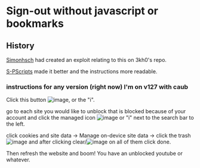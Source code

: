# Sign-out without javascript or bookmarks
## History
[Simonhsch](https://github.com/SIMONHSCH) had created an exploit relating to this on 3kh0's repo.

[S-PScripts](https://github.com/S-PScripts) made it better and the instructions more readable.

### instructions for any version (right now) I'm on v127 with caub

Click this button ![image](https://github.com/user-attachments/assets/082b234c-4e5f-4446-b046-00155701391f),
or the "i".

go to each site you would like to unblock that is blocked because of your account and click the managed icon ![image](https://github.com/user-attachments/assets/082b234c-4e5f-4446-b046-00155701391f) or "i"
next to the search bar to the left.

click cookies and site data -> Manage on-device site data -> click the trash ![image](https://github.com/user-attachments/assets/ad756096-a185-44b0-a67b-9ccf1cb251f8) and after clicking clear/![image](https://github.com/user-attachments/assets/fdec78d0-3759-46c7-9773-1624121a6a51) on all of them click done.

Then refresh the website and boom! You have an unblocked youtube or whatever.


